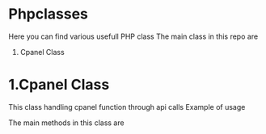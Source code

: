 Phpclasses
==========
Here you can find various usefull PHP class
The main class in this repo are
1. Cpanel Class

1.Cpanel Class
============
This class handling cpanel function through api calls
Example of usage

The main methods in this class are
